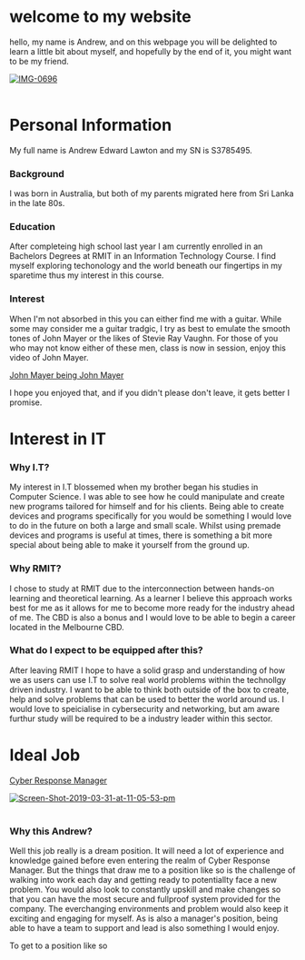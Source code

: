 # **welcome to my website**
hello, my name is Andrew, and on this webpage you will be delighted to learn a little bit about myself, and hopefully by the end of it, you might want to be my friend.

<a href="https://ibb.co/yXQYG1M"><img src="https://i.ibb.co/NsymQPk/IMG-0696.jpg" alt="IMG-0696" border="0"></a><br /><a target='_blank' href='https://imgbb.com/'></a><br />

# **Personal Information**
My full name is Andrew Edward Lawton and my SN is S3785495.


### Background
I was born in Australia, but both of my parents migrated here from Sri Lanka in the late 80s. 


### Education
After completeing high school last year I am currently enrolled in an Bachelors Degrees at RMIT in an Information Technology Course. I find myself exploring techonology and the world beneath our fingertips in my sparetime thus my interest in this course. 

### Interest
When I'm not absorbed in this you can either find me with a guitar. While some may consider me a guitar tradgic, I try as best to emulate the smooth tones of John Mayer or the likes of Stevie Ray Vaughn. For those of you who may not know either of these men, class is now in session, enjoy this video of John Mayer.


[John Mayer being John Mayer](https://www.youtube.com/watch?v=mQ055hHdxbE)


I hope you enjoyed that, and if you didn't please don't leave, it gets better I promise.

# **Interest in IT**

### Why I.T?
My interest in I.T blossemed when my brother began his studies in Computer Science. I was able to see how he could manipulate and create new programs tailored for himself and for his clients. Being able to create devices and programs specifically for you would be something I would love to do in the future on both a large and small scale. Whilst using premade devices and programs is useful at times, there is something a bit more special about being able to make it yourself from the ground up.

### Why RMIT?
I chose to study at RMIT due to the interconnection between hands-on learning and theoretical learning. As a learner I believe this approach works best for me as it allows for me to become more ready for the industry ahead of me. The CBD is also a bonus and I would love to be able to begin a career located in the Melbourne CBD.

### What do I expect to be equipped after this?
After leaving RMIT I hope to have a solid grasp and understanding of how we as users can use I.T to solve real world problems within the technollgy driven industry. I want to be able to think both outside of the box to create, help and solve problems that can be used to better the world around us. I would love to speicialise in cybersecurity and networking, but am aware furthur study will be required to be a industry leader within this sector.

# Ideal Job
[Cyber Response Manager](https://www.seek.com.au/job/38565205?searchrequesttoken=27fdaa48-532e-4c51-a1e6-2209219c8d6c&type=standard)

<a href="https://ibb.co/ZKQD81c"><img src="https://i.ibb.co/K7tvqzV/Screen-Shot-2019-03-31-at-11-05-53-pm.png" alt="Screen-Shot-2019-03-31-at-11-05-53-pm" border="0"></a><br /><a target='_blank' href='https://imgbb.com/'></a><br />

### Why this Andrew?
Well this job really is a dream position. It will need a lot of experience and knowledge gained before even entering the realm of Cyber Response Manager. But the things that draw me to a position like so is the challenge of walking into work each day and getting ready to potentiallty face a new problem. You would also look to constantly upskill and make changes so that you can have the most secure and fullproof system provided for the company. The everchanging environments and problem would also keep it exciting and engaging for myself. As is also a manager's position, being able to have a team to support and lead is also something I would enjoy. 

To get to a position like so 


